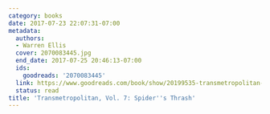 ```yaml
---
category: books
date: 2017-07-23 22:07:31-07:00
metadata:
  authors:
  - Warren Ellis
  cover: 2070083445.jpg
  end_date: 2017-07-25 20:46:13-07:00
  ids:
    goodreads: '2070083445'
  link: https://www.goodreads.com/book/show/20199535-transmetropolitan-vol-7
  status: read
title: 'Transmetropolitan, Vol. 7: Spider''s Thrash'
---
```

